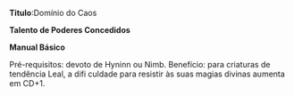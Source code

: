 **Titulo**:Domínio do Caos

**Talento de Poderes Concedidos**

**Manual Básico**

 Pré-requisitos: devoto de Hyninn ou Nimb. Benefício: para criaturas de tendência Leal, a difi culdade para resistir às suas magias divinas aumenta em CD+1.